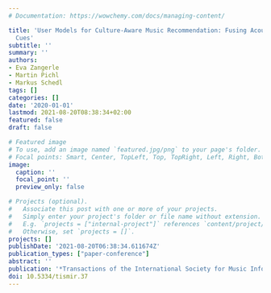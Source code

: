```yaml
---
# Documentation: https://wowchemy.com/docs/managing-content/

title: 'User Models for Culture-Aware Music Recommendation: Fusing Acoustic and Cultural
  Cues'
subtitle: ''
summary: ''
authors:
- Eva Zangerle
- Martin Pichl
- Markus Schedl
tags: []
categories: []
date: '2020-01-01'
lastmod: 2021-08-20T08:38:34+02:00
featured: false
draft: false

# Featured image
# To use, add an image named `featured.jpg/png` to your page's folder.
# Focal points: Smart, Center, TopLeft, Top, TopRight, Left, Right, BottomLeft, Bottom, BottomRight.
image:
  caption: ''
  focal_point: ''
  preview_only: false

# Projects (optional).
#   Associate this post with one or more of your projects.
#   Simply enter your project's folder or file name without extension.
#   E.g. `projects = ["internal-project"]` references `content/project/deep-learning/index.md`.
#   Otherwise, set `projects = []`.
projects: []
publishDate: '2021-08-20T06:38:34.611674Z'
publication_types: ["paper-conference"]
abstract: ''
publication: '*Transactions of the International Society for Music Information Retrieval*'
doi: 10.5334/tismir.37
---
```

